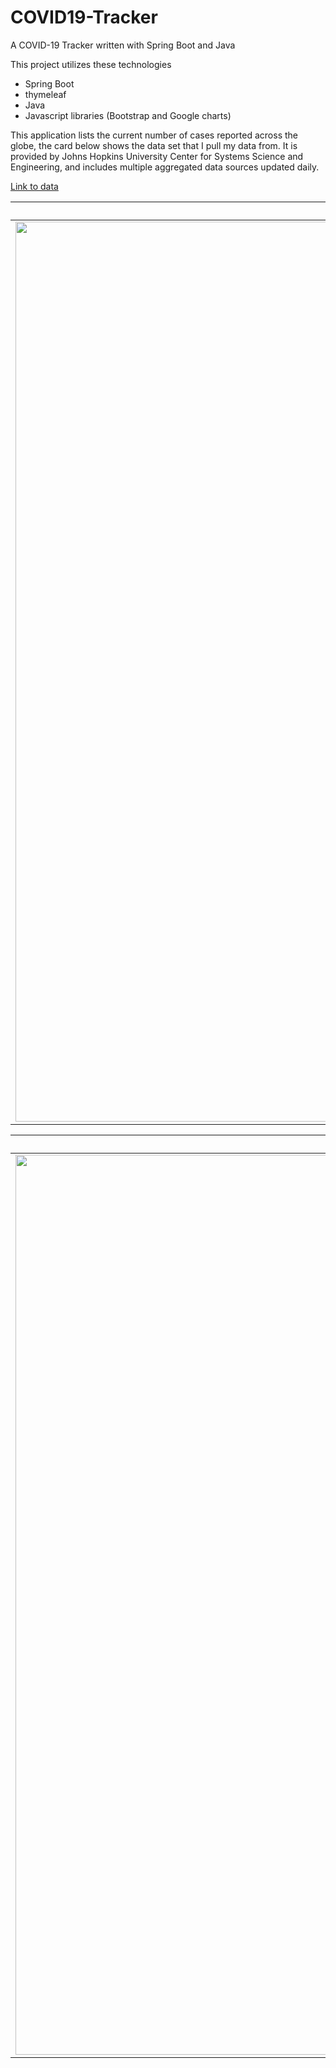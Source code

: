 # COVID19-Tracker
A COVID-19 Tracker written with Spring Boot and Java

This project utilizes these technologies
- Spring Boot
- thymeleaf
- Java
- Javascript libraries (Bootstrap and Google charts)

This application lists the current number of cases reported across the globe, the card below shows the data set
    that I pull my data from. It is provided by Johns Hopkins University Center for Systems Science and Engineering, and includes
    multiple aggregated data sources updated daily. 
    <br>

[Link to data](https://github.com/CSSEGISandData/COVID-19)

Main menu                 |
:-------------------------:|
<img width="1440" alt="image" src="https://user-images.githubusercontent.com/29133471/193479138-4a8e2bef-460e-4fd6-8b30-b203394a902c.png"> |

Info page                  |  Charts Page
:-------------------------:|:-------------------------:
<img width="1440" alt="image" src="https://user-images.githubusercontent.com/29133471/193479155-e2815ebb-fd5e-45b7-b926-552c282e9b96.png">   |  <img width="1440" alt="image" src="https://user-images.githubusercontent.com/29133471/193479146-8ddbdedb-4265-4e19-ac2a-9988e6dfd987.png">


